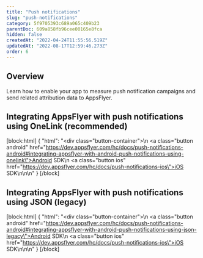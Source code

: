 ```yaml
---
title: "Push notifications"
slug: "push-notifications"
category: 5f9705393c689a065c409b23
parentDoc: 609a858fb96cee00165e8fca
hidden: false
createdAt: "2022-04-24T11:55:56.519Z"
updatedAt: "2022-08-17T12:59:46.273Z"
order: 6
---
```

## Overview
Learn how to enable your app to measure push notification campaigns and send related attribution data to AppsFlyer.

## Integrating AppsFlyer with push notifications using OneLink (recommended)
[block:html]
{
  "html": "<div class=\"button-container\">\n  <a class=\"button android\" href=\"https://dev.appsflyer.com/hc/docs/push-notifications-android#integrating-appsflyer-with-android-push-notifications-using-onelink\">Android SDK</a>\n  <a class=\"button ios\" href=\"https://dev.appsflyer.com/hc/docs/push-notifications-ios\">iOS SDK</a>\n</div>\n\n<style>\n  .button-container {\n  \tdisplay: flex;\n  }\n  .button {\n    display: flex;\n    justify-content: center;\n    align-items: center;\n    width: 150px;\n\t  border-radius: 6px;\n    padding: 8px;\n    margin-right: 4px;\n\t}\n  \n  .button:before {\n  \tmargin-right: 4px;\n  }\n  .button.android {\n    border: solid 2px #3DDC84;\n  }\n  .ios {\n  \tborder-radius: 6px;\n    padding: 8px;\n    border: solid 2px #7D7D7D;\n  }\n  .ios:before {\n        content: url(\"https://files.readme.io/19fdc72-apple-icon.svg\");\n  }\n\n  .android:before {\n        content: url(\"https://files.readme.io/d7dc5a3-android-icon.svg\");\n  }\n</style>"
}
[/block]
## Integrating AppsFlyer with push notifications using JSON (legacy)
[block:html]
{
  "html": "<div class=\"button-container\">\n  <a class=\"button android\" href=\"https://dev.appsflyer.com/hc/docs/push-notifications-android#integrating-appsflyer-with-android-push-notifications-using-json-legacy\">Android SDK</a>\n  <a class=\"button ios\" href=\"https://dev.appsflyer.com/hc/docs/push-notifications-ios\">iOS SDK</a>\n</div>\n\n<style>\n  .button-container {\n  \tdisplay: flex;\n  }\n  .button {\n    display: flex;\n    justify-content: center;\n    align-items: center;\n    width: 150px;\n\t  border-radius: 6px;\n    padding: 8px;\n    margin-right: 4px;\n\t}\n  \n  .button:before {\n  \tmargin-right: 4px;\n  }\n  .button.android {\n    border: solid 2px #3DDC84;\n  }\n  .ios {\n  \tborder-radius: 6px;\n    padding: 8px;\n    border: solid 2px #7D7D7D;\n  }\n  .ios:before {\n        content: url(\"https://files.readme.io/19fdc72-apple-icon.svg\");\n  }\n\n  .android:before {\n        content: url(\"https://files.readme.io/d7dc5a3-android-icon.svg\");\n  }\n</style>"
}
[/block]